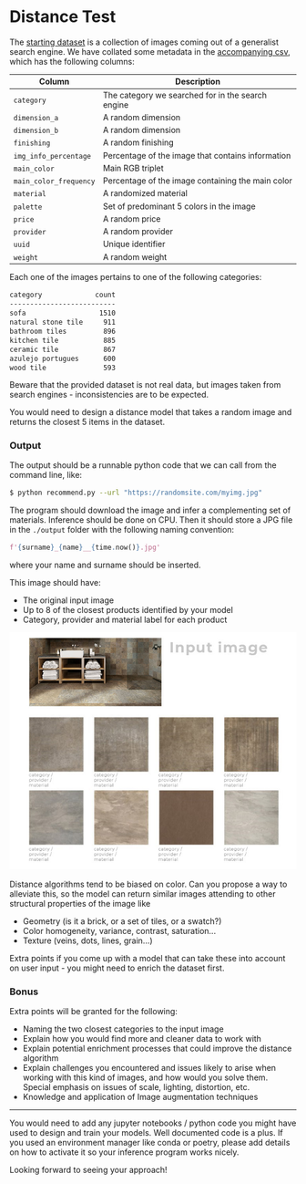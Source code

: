 Distance Test
===

The [starting dataset](https://drive.google.com/file/d/1IIK5xr4VpbhZPkZLVAV5m1SCRRtaLWul/view?usp=sharing) is a collection of images coming out of a generalist search engine. We have collated some metadata in the [accompanying csv](./assets/2011_material_info.csv), which has the following columns:

| Column | Description |
| ------ | ----------- |
| `category` | The category we searched for in the search engine |
| `dimension_a` | A random dimension |
| `dimension_b` | A random dimension |
| `finishing` | A random finishing |
| `img_info_percentage` | Percentage of the image that contains information |
| `main_color` | Main RGB triplet  |
| `main_color_frequency` | Percentage of the image containing the main color |
| `material` | A randomized material |
| `palette` | Set of predominant 5 colors in the image |
| `price` | A random price |
| `provider` | A random provider |
| `uuid` | Unique identifier |
| `weight` | A random weight |


Each one of the images pertains to one of the following categories: 

```
category             count
--------------------------
sofa                  1510
natural stone tile     911
bathroom tiles         896
kitchen tile           885
ceramic tile           867
azulejo portugues      600
wood tile              593
```

Beware that the provided dataset is not real data, but images taken from search engines - inconsistencies are to be expected.  

You would need to design a distance model that takes a random image and returns the closest 5 items in the dataset.

### Output
The output should be a runnable python code that we can call from the command line, like:
```bash
$ python recommend.py --url "https://randomsite.com/myimg.jpg"
```
The program should download the image and infer a complementing set of materials. Inference should be done on CPU. Then it should store a JPG file in the `./output` folder with the following naming convention:
```python
f'{surname}_{name}__{time.now()}.jpg'
```
where your name and surname should be inserted.  

This image should have:
*   The original input image
*   Up to 8 of the closest products identified by your model
*   Category, provider and material label for each product

![dsitances](./assets/distance01.jpg)

Distance algorithms tend to be biased on color. Can you propose a way to alleviate this, so the model can return similar images attending to other structural properties of the image like
*   Geometry (is it a brick, or a set of tiles, or a swatch?)
*   Color homogeneity, variance, contrast, saturation...
*   Texture (veins, dots, lines, grain...)

Extra points if you come up with a model that can take these into account on user input - you might need to enrich the dataset first. 

### Bonus
Extra points will be granted for the following:
*   Naming the two closest categories to the input image
*   Explain how you would find more and cleaner data to work with
*   Explain potential enrichment processes that could improve the distance algorithm
*   Explain challenges you encountered and issues likely to arise when working with this kind of images, and how would you solve them. Special emphasis on issues of scale, lighting, distortion, etc.
*   Knowledge and application of Image augmentation techniques

***

You would need to add any jupyter notebooks / python code you might have used to design and train your models. Well documented code is a plus. If you used an environment manager like conda or poetry, please add details on how to activate it so your inference program works nicely. 

Looking forward to seeing your approach!